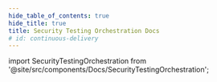 ```yaml
---
hide_table_of_contents: true
hide_title: true
title: Security Testing Orchestration Docs
# id: continuous-delivery
---
```


<!-- # Security Testing Orchestration -->

<!-- Custom component -->

import SecurityTestingOrchestration from '@site/src/components/Docs/SecurityTestingOrchestration';

<SecurityTestingOrchestration />